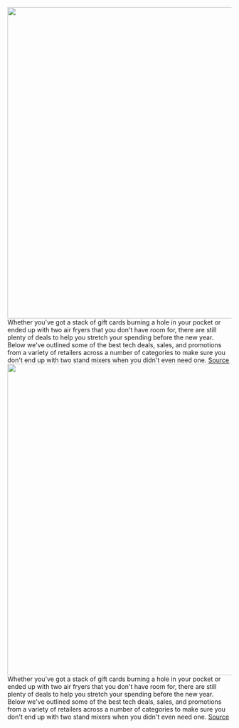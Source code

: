 <img src='https://cdn.vox-cdn.com/thumbor/iSC7aG9shZgfLR_EVMvXaA_bCaM=/0x0:2040x1360/1200x800/filters:focal(857x517:1183x843)/cdn.vox-cdn.com/uploads/chorus_image/image/70328195/DSCF4084_Edited.0.jpg' width='700px' /><br/>
Whether you've got a stack of gift cards burning a hole in your pocket or ended up with two air fryers that you don't have room for, there are still plenty of deals to help you stretch your spending before the new year. Below we've outlined some of the best tech deals, sales, and promotions from a variety of retailers across a number of categories to make sure you don't end up with two stand mixers when you didn't even need one.
<a href='https://www.theverge.com/good-deals/2021/12/29/22857133/best-tech-deals-post-christmas-holiday'> Source <a/><img src='https://cdn.vox-cdn.com/thumbor/iSC7aG9shZgfLR_EVMvXaA_bCaM=/0x0:2040x1360/1200x800/filters:focal(857x517:1183x843)/cdn.vox-cdn.com/uploads/chorus_image/image/70328195/DSCF4084_Edited.0.jpg' width='700px' /><br/>
Whether you've got a stack of gift cards burning a hole in your pocket or ended up with two air fryers that you don't have room for, there are still plenty of deals to help you stretch your spending before the new year. Below we've outlined some of the best tech deals, sales, and promotions from a variety of retailers across a number of categories to make sure you don't end up with two stand mixers when you didn't even need one.
<a href='https://www.theverge.com/good-deals/2021/12/29/22857133/best-tech-deals-post-christmas-holiday'> Source <a/>